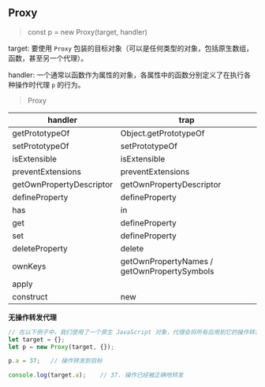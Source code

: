 ## Proxy ##

> const  p = new Proxy(target, handler)

target: 要使用 `Proxy` 包装的目标对象（可以是任何类型的对象，包括原生数组，函数，甚至另一个代理）。

handler: 一个通常以函数作为属性的对象，各属性中的函数分别定义了在执行各种操作时代理 `p` 的行为。

> Proxy


| handler                  | trap                                        |
| ------------------------ | ------------------------------------------- |
| getPrototypeOf           | Object.getPrototypeOf                       |
| setPrototypeOf           | setPrototypeOf                              |
| isExtensible             | isExtensible                                |
| preventExtensions        | preventExtensions                           |
| getOwnPropertyDescriptor | getOwnPropertyDescriptor                    |
| defineProperty           | defineProperty                              |
| has                      | in                                          |
| get                      | defineProperty                              |
| set                      | defineProperty                              |
| deleteProperty           | delete                                      |
| ownKeys                  | getOwnPropertyNames / getOwnPropertySymbols |
| apply                    |                                             |
| construct                | new                                         |

**无操作转发代理**

```js
// 在以下例子中，我们使用了一个原生 JavaScript 对象，代理会将所有应用到它的操作转发到这个对象上。
let target = {};
let p = new Proxy(target, {});

p.a = 37;   // 操作转发到目标

console.log(target.a);    // 37. 操作已经被正确地转发
```

